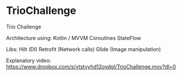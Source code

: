 # TrioChallenge
Trio Challenge

Architecture using:
Kotlin / MVVM
Coroutines
StateFlow

Libs:
Hilt (DI)
Retrofit (Network calls)
Glide (Image manipulation)

Explanatory video:
https://www.dropbox.com/s/vtstvyhd12oydgl/TrioChallenge.mov?dl=0
